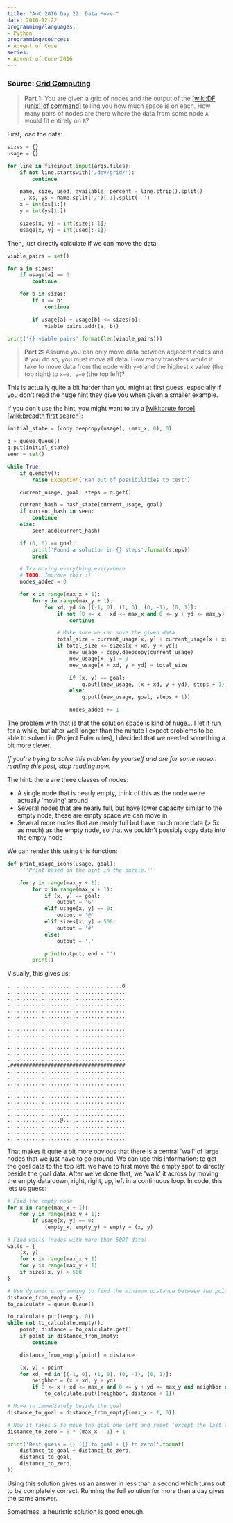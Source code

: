 ```yaml
---
title: "AoC 2016 Day 22: Data Mover"
date: 2016-12-22
programming/languages:
- Python
programming/sources:
- Advent of Code
series:
- Advent of Code 2016
---
```

### Source: [Grid Computing](http://adventofcode.com/2016/day/22)

> **Part 1:** You are given a grid of nodes and the output of the [[wiki:DF (unix)|df command]]() telling you how much space is on each. How many pairs of nodes are there where the data from some node `A` would fit entirely on `B`?

<!--more-->

First, load the data:

```python
sizes = {}
usage = {}

for line in fileinput.input(args.files):
    if not line.startswith('/dev/grid/'):
        continue

    name, size, used, available, percent = line.strip().split()
    _, xs, ys = name.split('/')[-1].split('-')
    x = int(xs[1:])
    y = int(ys[1:])

    sizes[x, y] = int(size[:-1])
    usage[x, y] = int(used[:-1])
```

Then, just directly calculate if we can move the data:

```python
viable_pairs = set()

for a in sizes:
    if usage[a] == 0:
        continue

    for b in sizes:
        if a == b:
            continue

        if usage[a] + usage[b] <= sizes[b]:
            viable_pairs.add((a, b))

print('{} viable pairs'.format(len(viable_pairs)))
```

> **Part 2:** Assume you can only move data between adjacent nodes and if you do so, you must move all data. How many transfers would it take to move data from the node with `y=0` and the highest `x` value (the top right) to `x=0, y=0` (the top left)?

This is actually quite a bit harder than you might at first guess, especially if you don't read the huge hint they give you when given a smaller example.

If you don't use the hint, you might want to try a [[wiki:brute force]]() [[wiki:breadth first search]]():

```python
initial_state = (copy.deepcopy(usage), (max_x, 0), 0)

q = queue.Queue()
q.put(initial_state)
seen = set()

while True:
    if q.empty():
        raise Exception('Ran out of possibilities to test')

    current_usage, goal, steps = q.get()

    current_hash = hash_state(current_usage, goal)
    if current_hash in seen:
        continue
    else:
        seen.add(current_hash)

    if (0, 0) == goal:
        print('Found a solution in {} steps'.format(steps))
        break

    # Try moving everything everywhere
    # TODO: Improve this :)
    nodes_added = 0

    for x in range(max_x + 1):
        for y in range(max_y + 1):
            for xd, yd in [(-1, 0), (1, 0), (0, -1), (0, 1)]:
                if not (0 <= x + xd <= max_x and 0 <= y + yd <= max_y):
                    continue

                # Make sure we can move the given data
                total_size = current_usage[x, y] + current_usage[x + xd, y + yd]
                if total_size <= sizes[x + xd, y + yd]:
                    new_usage = copy.deepcopy(current_usage)
                    new_usage[x, y] = 0
                    new_usage[x + xd, y + yd] = total_size

                    if (x, y) == goal:
                        q.put((new_usage, (x + xd, y + yd), steps + 1))
                    else:
                        q.put((new_usage, goal, steps + 1))

                    nodes_added += 1
```

The problem with that is that the solution space is kind of huge... I let it run for a while, but after well longer than the minute I expect problems to be able to solved in (Project Euler rules), I decided that we needed something a bit more clever.

*If you're trying to solve this problem by yourself and are for some reason reading this post, stop reading now.*

The hint: there are three classes of nodes:

- A single node that is nearly empty, think of this as the node we're actually 'moving' around
- Several nodes that are nearly full, but have lower capacity similar to the empty node, these are empty space we can move in
- Several more nodes that are nearly full but have much more data (> 5x as much) as the empty node, so that we couldn't possibly copy data into the empty node

We can render this using this function:

```python
def print_usage_icons(usage, goal):
    '''Print based on the hint in the puzzle.'''

    for y in range(max_y + 1):
        for x in range(max_x + 1):
            if (x, y) == goal:
                output = 'G'
            elif usage[x, y] == 0:
                output = '@'
            elif sizes[x, y] > 500:
                output = '#'
            else:
                output = '.'

            print(output, end = '')
        print()
```

Visually, this gives us:

```text
.....................................G
......................................
......................................
......................................
......................................
......................................
......................................
......................................
......................................
......................................
......................................
......................................
......................................
.#####################################
......................................
......................................
......................................
......................................
......................................
......................................
......................................
......................................
.................@....................
......................................
......................................
......................................
```

That makes it quite a bit more obvious that there is a central 'wall' of large nodes that we just have to go around. We can use this information: to get the goal data to the top left, we have to first move the empty spot to directly beside the goal data. After we've done that, we 'walk' it across by moving the empty data down, right, right, up, left in a continuous loop. In code, this lets us guess:

```python
# Find the empty node
for x in range(max_x + 1):
    for y in range(max_y + 1):
        if usage[x, y] == 0:
            (empty_x, empty_y) = empty = (x, y)

# Find walls (nodes with more than 500T data)
walls = {
    (x, y)
    for x in range(max_x + 1)
    for y in range(max_y + 1)
    if sizes[x, y] > 500
}

# Use dynamic programming to find the minimum distance between two points
distance_from_empty = {}
to_calculate = queue.Queue()

to_calculate.put((empty, 0))
while not to_calculate.empty():
    point, distance = to_calculate.get()
    if point in distance_from_empty:
        continue

    distance_from_empty[point] = distance

    (x, y) = point
    for xd, yd in [(-1, 0), (1, 0), (0, -1), (0, 1)]:
        neighbor = (x + xd, y + yd)
        if 0 <= x + xd <= max_x and 0 <= y + yd <= max_y and neighbor not in walls:
            to_calculate.put((neighbor, distance + 1))

# Move to immediately beside the goal
distance_to_goal = distance_from_empty[(max_x - 1, 0)]

# Now it takes 5 to move the goal one left and reset (except the last time)
distance_to_zero = 5 * (max_x - 1) + 1

print('Best guess = {} ({} to goal + {} to zero)'.format(
    distance_to_goal + distance_to_zero,
    distance_to_goal,
    distance_to_zero,
))
```

Using this solution gives us an answer in less than a second which turns out to be completely correct. Running the full solution for more than a day gives the same answer.

Sometimes, a heuristic solution is good enough.
